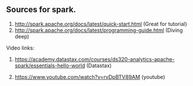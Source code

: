 ## Sources for spark.

1. http://spark.apache.org/docs/latest/quick-start.html (Great for tutorial)
2. http://spark.apache.org/docs/latest/programming-guide.html (Diving deep)


Video links:
1. https://academy.datastax.com/courses/ds320-analytics-apache-spark/essentials-hello-world  (Datastax)

2. https://www.youtube.com/watch?v=rvDpBTV89AM   (youtube)

